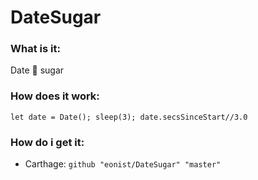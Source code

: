# DateSugar

### What is it:
Date 🔸 sugar

### How does it work:
`let date = Date(); sleep(3); date.secsSinceStart//3.0`

### How do i get it:
- Carthage: `github "eonist/DateSugar" "master"` 
